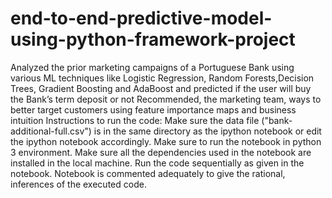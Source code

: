 # end-to-end-predictive-model-using-python-framework-project
Analyzed the prior marketing campaigns of a Portuguese Bank using various ML techniques like Logistic Regression, Random Forests,Decision Trees, Gradient Boosting and AdaBoost and predicted if the user will buy the Bank’s term deposit or not  Recommended, the marketing team, ways to better target customers using feature importance maps and business intuition  Instructions to run the code:  Make sure the data file ("bank-additional-full.csv") is in the same directory as the ipython notebook or edit the ipython notebook accordingly. Make sure to run the notebook in python 3 environment. Make sure all the dependencies used in the notebook are installed in the local machine. Run the code sequentially as given in the notebook. Notebook is commented adequately to give the rational, inferences of the executed code.
